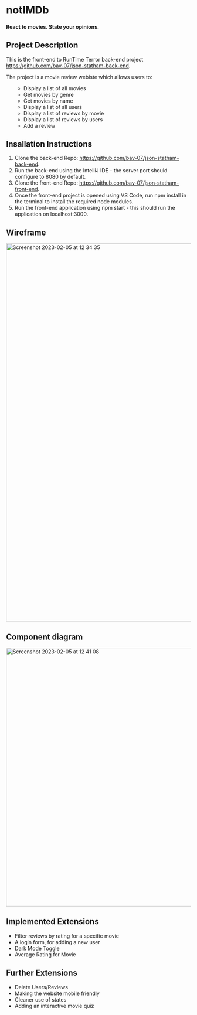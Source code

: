# notIMDb
#### React to movies. State your opinions.

<p>

## Project Description 

This is the front-end to RunTime Terror back-end project https://github.com/bav-07/json-statham-back-end.

The project is a movie review webiste which allows users to:
<ul>

- Display a list of all movies
- Get movies by genre
- Get movies by name
- Display a list of all users
- Display a list of reviews by movie
- Display a list of reviews by users
- Add a review
</ul>
</p>

## Insallation Instructions

1. Clone the back-end Repo: https://github.com/bav-07/json-statham-back-end.
2. Run the back-end using the IntelliJ IDE - the server port should configure to 8080 by default.
3. Clone the front-end Repo: https://github.com/bav-07/json-statham-front-end.
4. Once the front-end project is opened using VS Code, run npm install in the terminal to install the required node modules.
5. Run the front-end application using npm start - this should run the application on localhost:3000.

## Wireframe 


<img width="1032" alt="Screenshot 2023-02-05 at 12 34 35" src="https://user-images.githubusercontent.com/60015635/216818934-0d4e151b-2b7e-43f7-a7c6-addf58476f9f.png">

## Component diagram 


<img width="706" alt="Screenshot 2023-02-05 at 12 41 08" src="https://user-images.githubusercontent.com/60015635/216819215-3ef49e67-9c13-4e98-b320-827c62d5714f.png">

## Implemented Extensions 

- Filter reviews by rating for a specific movie
- A login form, for adding a new user 
- Dark Mode Toggle
- Average Rating for Movie

## Further Extensions 

- Delete Users/Reviews
- Making the website mobile friendly 
- Cleaner use of states
- Adding an interactive movie quiz
